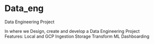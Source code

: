 # Data_eng
Data Engineering Project

In where we Design, create and develop a Data Engineering Project
Features:
Local and GCP
Ingestion
Storage
Transform
ML
Dashboarding
